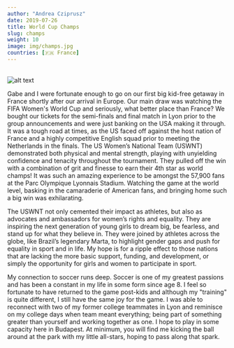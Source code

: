 ```yaml
---
author: "Andrea Cziprusz"
date: 2019-07-26
title: World Cup Champs
slug: champs
weight: 10
image: img/champs.jpg
countries: [🇫🇷 France]
---
```



\
![alt text](/img/champs.jpg "champs")

Gabe and I were fortunate enough to go on our first big kid-free getaway in France shortly after our arrival in Europe. Our main draw was watching the FIFA Women's World Cup and seriously, what better place than France?  We bought our tickets for the semi-finals and final match in Lyon prior to the group announcements and were just banking on the USA making it through. It was a tough road at times, as the US faced off against the host nation of France and a highly competitive English squad prior to meeting the Netherlands in the finals. The US Women’s National Team (USWNT) demonstrated both physical and mental strength, playing with unyielding confidence and tenacity throughout the tournament. They pulled off the win with a combination of grit and finesse to earn their 4th star as world champs! It was such an amazing experience to be amongst the 57,900 fans at the Parc Olympique Lyonnais Stadium.  Watching the game at the world level, basking in the camaraderie of American fans, and bringing home such a big win was exhilarating. 

The USWNT not only cemented their impact as athletes, but also as advocates and ambassadors for women’s rights and equality. They are inspiring the next generation of young girls to dream big, be fearless, and stand up for what they believe in. They were joined by athletes across the globe, like Brazil’s legendary Marta, to highlight gender gaps and push for equality in sport and in life. My hope is for a ripple effect to those nations that are lacking the more basic support, funding, and development, or simply the opportunity for girls and women to participate in sport. 

My connection to soccer runs deep. Soccer is one of my greatest passions and has been a constant in my life in some form since age 8.  I feel so fortunate to have returned to the game post-kids and although my "training" is quite different, I still have the same joy for the game. I was able to reconnect with two of my former college teammates in Lyon and reminisce on my college days when team meant everything; being part of something greater than yourself and working together as one. I hope to play in some capacity here in Budapest. At minimum, you will find me kicking the ball around at the park with my little all-stars, hoping to pass along that spark.
